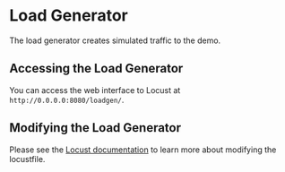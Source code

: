 # Load Generator

The load generator creates simulated traffic to the demo.

## Accessing the Load Generator

You can access the web interface to Locust at `http://0.0.0.0:8080/loadgen/`.

## Modifying the Load Generator

Please see the [Locust
documentation](https://docs.locust.io/en/2.16.0/writing-a-locustfile.html) to
learn more about modifying the locustfile.
